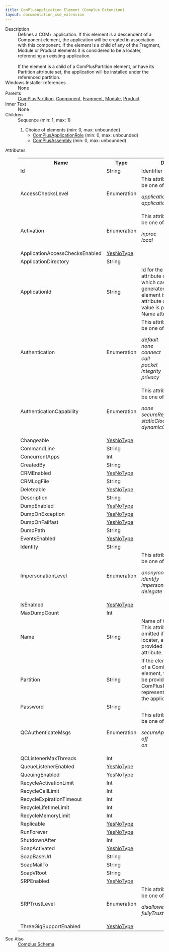 ```yaml
---
title: ComPlusApplication Element (Complus Extension)
layout: documentation_xsd_extension
---
```

<dl>
  <dt>Description</dt>
  <dd>         Defines a COM+ application. If this element is a descendent         of a Component element, the application will be created in association with         this component. If the element is a child of any of the Fragment, Module or         Product elements it is considered to be a locater, referencing an existing         application.<br/><br/>        If the element is a child of a ComPlusPartition element,         or have its Partition attribute set, the application will be installed under         the referenced partition.       </dd>
  <dt>Windows Installer references</dt>
  <dd>None</dd>
  <dt>Parents</dt>
  <dd>
    <a href="../complus/compluspartition" class="extension">ComPlusPartition</a>, <a href="../component/">Component</a>, <a href="../fragment/">Fragment</a>, <a href="../module/">Module</a>, <a href="../product/">Product</a></dd>
  <dt>Inner Text</dt>
  <dd>None</dd>
  <dt>Children</dt>
  <dd>Sequence (min: 1, max: 1)<ol><li>Choice of elements (min: 0, max: unbounded)<ul><li><a href="../complus/complusapplicationrole" class="extension">ComPlusApplicationRole</a> (min: 0, max: unbounded)</li><li><a href="../complus/complusassembly" class="extension">ComPlusAssembly</a> (min: 0, max: unbounded)</li></ul></li></ol></dd>
  <dt>Attributes</dt>
  <dd>
    <table cellspacing="0" cellpadding="0" class="schema">
      <tr>
        <th width="15%">Name</th>
        <th width="15%">Type</th>
        <th width="65%">Description</th>
        <th width="15%">Required</th>
      </tr>
      <tr>
        <td>Id</td>
        <td>String</td>
        <td>           Identifier for the element.         </td>
        <td>Yes</td>
      </tr>
      <tr>
        <td>AccessChecksLevel</td>
        <td>Enumeration</td>
        <td>This attribute's value must be one of the following:<dl><dt class="enumerationValue"><dfn>applicationLevel</dfn></dt><dd></dd><dt class="enumerationValue"><dfn>applicationComponentLevel</dfn></dt><dd></dd></dl></td>
        <td>&nbsp;</td>
      </tr>
      <tr>
        <td>Activation</td>
        <td>Enumeration</td>
        <td>This attribute's value must be one of the following:<dl><dt class="enumerationValue"><dfn>inproc</dfn></dt><dd></dd><dt class="enumerationValue"><dfn>local</dfn></dt><dd></dd></dl></td>
        <td>&nbsp;</td>
      </tr>
      <tr>
        <td>ApplicationAccessChecksEnabled</td>
        <td><a href="../complus/simple_type_yesnotype">YesNoType</a></td>
        <td>&nbsp;</td>
        <td>&nbsp;</td>
      </tr>
      <tr>
        <td>ApplicationDirectory</td>
        <td>String</td>
        <td>&nbsp;</td>
        <td>&nbsp;</td>
      </tr>
      <tr>
        <td>ApplicationId</td>
        <td>String</td>
        <td>           Id for the application. This attribute can be omitted, in           which case an id will be generated on install. If the element is a locater,           this attribute can be omitted if a value is provided for the Name attribute.         </td>
        <td>&nbsp;</td>
      </tr>
      <tr>
        <td>Authentication</td>
        <td>Enumeration</td>
        <td>This attribute's value must be one of the following:<dl><dt class="enumerationValue"><dfn>default</dfn></dt><dd></dd><dt class="enumerationValue"><dfn>none</dfn></dt><dd></dd><dt class="enumerationValue"><dfn>connect</dfn></dt><dd></dd><dt class="enumerationValue"><dfn>call</dfn></dt><dd></dd><dt class="enumerationValue"><dfn>packet</dfn></dt><dd></dd><dt class="enumerationValue"><dfn>integrity</dfn></dt><dd></dd><dt class="enumerationValue"><dfn>privacy</dfn></dt><dd></dd></dl></td>
        <td>&nbsp;</td>
      </tr>
      <tr>
        <td>AuthenticationCapability</td>
        <td>Enumeration</td>
        <td>This attribute's value must be one of the following:<dl><dt class="enumerationValue"><dfn>none</dfn></dt><dd></dd><dt class="enumerationValue"><dfn>secureReference</dfn></dt><dd></dd><dt class="enumerationValue"><dfn>staticCloaking</dfn></dt><dd></dd><dt class="enumerationValue"><dfn>dynamicCloaking</dfn></dt><dd></dd></dl></td>
        <td>&nbsp;</td>
      </tr>
      <tr>
        <td>Changeable</td>
        <td><a href="../complus/simple_type_yesnotype">YesNoType</a></td>
        <td>&nbsp;</td>
        <td>&nbsp;</td>
      </tr>
      <tr>
        <td>CommandLine</td>
        <td>String</td>
        <td>&nbsp;</td>
        <td>&nbsp;</td>
      </tr>
      <tr>
        <td>ConcurrentApps</td>
        <td>Int</td>
        <td>&nbsp;</td>
        <td>&nbsp;</td>
      </tr>
      <tr>
        <td>CreatedBy</td>
        <td>String</td>
        <td>&nbsp;</td>
        <td>&nbsp;</td>
      </tr>
      <tr>
        <td>CRMEnabled</td>
        <td><a href="../complus/simple_type_yesnotype">YesNoType</a></td>
        <td>&nbsp;</td>
        <td>&nbsp;</td>
      </tr>
      <tr>
        <td>CRMLogFile</td>
        <td>String</td>
        <td>&nbsp;</td>
        <td>&nbsp;</td>
      </tr>
      <tr>
        <td>Deleteable</td>
        <td><a href="../complus/simple_type_yesnotype">YesNoType</a></td>
        <td>&nbsp;</td>
        <td>&nbsp;</td>
      </tr>
      <tr>
        <td>Description</td>
        <td>String</td>
        <td>&nbsp;</td>
        <td>&nbsp;</td>
      </tr>
      <tr>
        <td>DumpEnabled</td>
        <td><a href="../complus/simple_type_yesnotype">YesNoType</a></td>
        <td>&nbsp;</td>
        <td>&nbsp;</td>
      </tr>
      <tr>
        <td>DumpOnException</td>
        <td><a href="../complus/simple_type_yesnotype">YesNoType</a></td>
        <td>&nbsp;</td>
        <td>&nbsp;</td>
      </tr>
      <tr>
        <td>DumpOnFailfast</td>
        <td><a href="../complus/simple_type_yesnotype">YesNoType</a></td>
        <td>&nbsp;</td>
        <td>&nbsp;</td>
      </tr>
      <tr>
        <td>DumpPath</td>
        <td>String</td>
        <td>&nbsp;</td>
        <td>&nbsp;</td>
      </tr>
      <tr>
        <td>EventsEnabled</td>
        <td><a href="../complus/simple_type_yesnotype">YesNoType</a></td>
        <td>&nbsp;</td>
        <td>&nbsp;</td>
      </tr>
      <tr>
        <td>Identity</td>
        <td>String</td>
        <td>&nbsp;</td>
        <td>&nbsp;</td>
      </tr>
      <tr>
        <td>ImpersonationLevel</td>
        <td>Enumeration</td>
        <td>This attribute's value must be one of the following:<dl><dt class="enumerationValue"><dfn>anonymous</dfn></dt><dd></dd><dt class="enumerationValue"><dfn>identify</dfn></dt><dd></dd><dt class="enumerationValue"><dfn>impersonate</dfn></dt><dd></dd><dt class="enumerationValue"><dfn>delegate</dfn></dt><dd></dd></dl></td>
        <td>&nbsp;</td>
      </tr>
      <tr>
        <td>IsEnabled</td>
        <td><a href="../complus/simple_type_yesnotype">YesNoType</a></td>
        <td>&nbsp;</td>
        <td>&nbsp;</td>
      </tr>
      <tr>
        <td>MaxDumpCount</td>
        <td>Int</td>
        <td>&nbsp;</td>
        <td>&nbsp;</td>
      </tr>
      <tr>
        <td>Name</td>
        <td>String</td>
        <td>           Name of the application. This attribute can be omitted if           the element is a locater, and a value is provided for the PartitionId           attribute.         </td>
        <td>&nbsp;</td>
      </tr>
      <tr>
        <td>Partition</td>
        <td>String</td>
        <td>           If the element is not a child of a ComPlusPartition           element, this attribute can be provided with the id of a ComPlusPartition           element representing the partition the application belongs to.         </td>
        <td>&nbsp;</td>
      </tr>
      <tr>
        <td>Password</td>
        <td>String</td>
        <td>&nbsp;</td>
        <td>&nbsp;</td>
      </tr>
      <tr>
        <td>QCAuthenticateMsgs</td>
        <td>Enumeration</td>
        <td>This attribute's value must be one of the following:<dl><dt class="enumerationValue"><dfn>secureApps</dfn></dt><dd></dd><dt class="enumerationValue"><dfn>off</dfn></dt><dd></dd><dt class="enumerationValue"><dfn>on</dfn></dt><dd></dd></dl></td>
        <td>&nbsp;</td>
      </tr>
      <tr>
        <td>QCListenerMaxThreads</td>
        <td>Int</td>
        <td>&nbsp;</td>
        <td>&nbsp;</td>
      </tr>
      <tr>
        <td>QueueListenerEnabled</td>
        <td><a href="../complus/simple_type_yesnotype">YesNoType</a></td>
        <td>&nbsp;</td>
        <td>&nbsp;</td>
      </tr>
      <tr>
        <td>QueuingEnabled</td>
        <td><a href="../complus/simple_type_yesnotype">YesNoType</a></td>
        <td>&nbsp;</td>
        <td>&nbsp;</td>
      </tr>
      <tr>
        <td>RecycleActivationLimit</td>
        <td>Int</td>
        <td>&nbsp;</td>
        <td>&nbsp;</td>
      </tr>
      <tr>
        <td>RecycleCallLimit</td>
        <td>Int</td>
        <td>&nbsp;</td>
        <td>&nbsp;</td>
      </tr>
      <tr>
        <td>RecycleExpirationTimeout</td>
        <td>Int</td>
        <td>&nbsp;</td>
        <td>&nbsp;</td>
      </tr>
      <tr>
        <td>RecycleLifetimeLimit</td>
        <td>Int</td>
        <td>&nbsp;</td>
        <td>&nbsp;</td>
      </tr>
      <tr>
        <td>RecycleMemoryLimit</td>
        <td>Int</td>
        <td>&nbsp;</td>
        <td>&nbsp;</td>
      </tr>
      <tr>
        <td>Replicable</td>
        <td><a href="../complus/simple_type_yesnotype">YesNoType</a></td>
        <td>&nbsp;</td>
        <td>&nbsp;</td>
      </tr>
      <tr>
        <td>RunForever</td>
        <td><a href="../complus/simple_type_yesnotype">YesNoType</a></td>
        <td>&nbsp;</td>
        <td>&nbsp;</td>
      </tr>
      <tr>
        <td>ShutdownAfter</td>
        <td>Int</td>
        <td>&nbsp;</td>
        <td>&nbsp;</td>
      </tr>
      <tr>
        <td>SoapActivated</td>
        <td><a href="../complus/simple_type_yesnotype">YesNoType</a></td>
        <td>&nbsp;</td>
        <td>&nbsp;</td>
      </tr>
      <tr>
        <td>SoapBaseUrl</td>
        <td>String</td>
        <td>&nbsp;</td>
        <td>&nbsp;</td>
      </tr>
      <tr>
        <td>SoapMailTo</td>
        <td>String</td>
        <td>&nbsp;</td>
        <td>&nbsp;</td>
      </tr>
      <tr>
        <td>SoapVRoot</td>
        <td>String</td>
        <td>&nbsp;</td>
        <td>&nbsp;</td>
      </tr>
      <tr>
        <td>SRPEnabled</td>
        <td><a href="../complus/simple_type_yesnotype">YesNoType</a></td>
        <td>&nbsp;</td>
        <td>&nbsp;</td>
      </tr>
      <tr>
        <td>SRPTrustLevel</td>
        <td>Enumeration</td>
        <td>This attribute's value must be one of the following:<dl><dt class="enumerationValue"><dfn>disallowed</dfn></dt><dd></dd><dt class="enumerationValue"><dfn>fullyTrusted</dfn></dt><dd></dd></dl></td>
        <td>&nbsp;</td>
      </tr>
      <tr>
        <td>ThreeGigSupportEnabled</td>
        <td><a href="../complus/simple_type_yesnotype">YesNoType</a></td>
        <td>&nbsp;</td>
        <td>&nbsp;</td>
      </tr>
    </table>
  </dd>
  <dt>See Also</dt>
  <dd>
    <a href="../complus">Complus Schema</a>
  </dd>
</dl>

